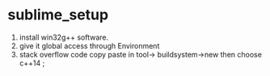 # sublime_setup


1) install win32g++ software.
2) give it global access through Environment
3) stack overflow code copy paste in  tool-> buildsystem->new then choose c++14 ; 
